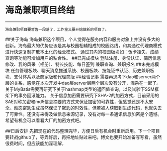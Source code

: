 # 海岛兼职项目终结
----------------------

 	海岛兼职项目要暂告一段落了，工作室又要开始做新的项目了。
 	
##关于海岛
	海岛兼职这个项目，个人觉得在服务内容和服务对象上并没有多大的创新。海岛最大的优势应该是其与校园相辅相成的校园路线，和其通过代理商模式进行快速复制扩散本土化的经营模式。
	通过其内的校园板块如：饭卡挂失、成绩查询等功能可增加用户的粘合性。
##已完成模块
	登陆注册、身份认证、简历信息修改、我的风采（相册）、特长技能、每日签到
	兼职查询、兼职报名
##未完成模块
	任务管理板块、聊天消息推送系统、校园板块、技能证书认证、历史兼职板块、支付体系以及商家版和代理商版
##经验记事
	需要再思考下dao和server两个层的关系，感觉在本次开发中dao层server层两个层次没有分开，混杂在一起了。
	关于MyBatis需要再研究下关于hashmap类型的返回值查询，以及试验下SSM框架下的事务回滚能力。
	关于信息加密需要研究下SHA-2的加密方式，目前采用的SAE对称加密和md5信息摘要的方式来保证加密的可靠性，但感觉还是不太安全。动态密匙生成虽然保证了密匙的时效性，但若被人获取到生成代码，也就失去了可靠性。还没有来得及做信息来源记录，没有对每一条通讯信息加密是个遗憾。希望有机会可以看看大厂的加密方式吧。

##日后安排
	先把现在的代码整理完毕，方便日后有机会时重新启用。下一个项目要转战github了，等弄好后，再把地址贴过来吧。博文也要开始准备写写看，虽然很费时间，但应该能加深理解，